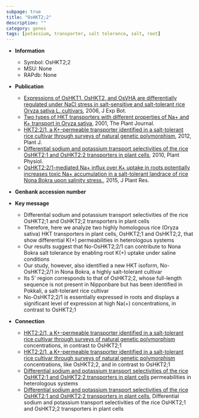 ```yaml
---
subpage: true
title: "OsHKT2;2"
description: ""
category: genes
tags: [potassium, transporter, salt tolerance, salt, root]
---
```


* **Information**  
    + Symbol: OsHKT2;2  
    + MSU: None  
    + RAPdb: None  

* **Publication**  
    + [Expressions of OsHKT1, OsHKT2, and OsVHA are differentially regulated under NaCl stress in salt-sensitive and salt-tolerant rice Oryza sativa L. cultivars](http://www.ncbi.nlm.nih.gov/pubmed?term=Expressions+of+OsHKT1,+OsHKT2,+and+OsVHA+are+differentially+regulated+under+NaCl+stress+in+salt-sensitive+and+salt-tolerant+rice+Oryza+sativa+L.+cultivars%5BTitle%5D), 2006, J Exp Bot.
    + [Two types of HKT transporters with different properties of Na+ and K+ transport in Oryza sativa](http://www.ncbi.nlm.nih.gov/pubmed?term=Two+types+of+HKT+transporters+with+different+properties+of+Na++and+K++transport+in+Oryza+sativa%5BTitle%5D), 2001, The Plant Journal.
    + [HKT2;2/1, a K+-permeable transporter identified in a salt-tolerant rice cultivar through surveys of natural genetic polymorphism](http://www.ncbi.nlm.nih.gov/pubmed?term=HKT2;2/1,+a+K+-permeable+transporter+identified+in+a+salt-tolerant+rice+cultivar+through+surveys+of+natural+genetic+polymorphism%5BTitle%5D), 2012, Plant J.
    + [Differential sodium and potassium transport selectivities of the rice OsHKT2;1 and OsHKT2;2 transporters in plant cells](http://www.ncbi.nlm.nih.gov/pubmed?term=Differential+sodium+and+potassium+transport+selectivities+of+the+rice+OsHKT2;1+and+OsHKT2;2+transporters+in+plant+cells%5BTitle%5D), 2010, Plant Physiol.
    + [OsHKT2;2/1-mediated Na+ influx over K+ uptake in roots potentially increases toxic Na+ accumulation in a salt-tolerant landrace of rice Nona Bokra upon salinity stress.](http://www.ncbi.nlm.nih.gov/pubmed?term=OsHKT2;2/1-mediated+Na++influx+over+K++uptake+in+roots+potentially+increases+toxic+Na++accumulation+in+a+salt-tolerant+landrace+of+rice+Nona+Bokra+upon+salinity+stress.%5BTitle%5D), 2015, J Plant Res.

* **Genbank accession number**  

* **Key message**  
    + Differential sodium and potassium transport selectivities of the rice OsHKT2;1 and OsHKT2;2 transporters in plant cells
    + Therefore, here we analyze two highly homologous rice (Oryza sativa) HKT transporters in plant cells, OsHKT2;1 and OsHKT2;2, that show differential K(+) permeabilities in heterologous systems
    + Our results suggest that No-OsHKT2;2/1 can contribute to Nona Bokra salt tolerance by enabling root K(+) uptake under saline conditions
    + Our study, however, also identified a new HKT isoform, No-OsHKT2;2/1 in Nona Bokra, a highly salt-tolerant cultivar
    + Its 5' region corresponds to that of OsHKT2;2, whose full-length sequence is not present in Nipponbare but has been identified in Pokkali, a salt-tolerant rice cultivar
    + No-OsHKT2;2/1 is essentially expressed in roots and displays a significant level of expression at high Na(+) concentrations, in contrast to OsHKT2;1

* **Connection**  
    + [HKT2;2/1, a K+-permeable transporter identified in a salt-tolerant rice cultivar through surveys of natural genetic polymorphism](+) concentrations, in contrast to OsHKT2;1
    + [HKT2;2/1, a K+-permeable transporter identified in a salt-tolerant rice cultivar through surveys of natural genetic polymorphism](+) concentrations, like OsHKT2;2, and in contrast to OsHKT2;1
    + [Differential sodium and potassium transport selectivities of the rice OsHKT2;1 and OsHKT2;2 transporters in plant cells](+) permeabilities in heterologous systems
    + [Differential sodium and potassium transport selectivities of the rice OsHKT2;1 and OsHKT2;2 transporters in plant cells](http://www.ncbi.nlm.nih.gov/pubmed?term=Differential+sodium+and+potassium+transport+selectivities+of+the+rice+OsHKT2;1+and+OsHKT2;2+transporters+in+plant+cells%5BTitle%5D), Differential sodium and potassium transport selectivities of the rice OsHKT2;1 and OsHKT2;2 transporters in plant cells



